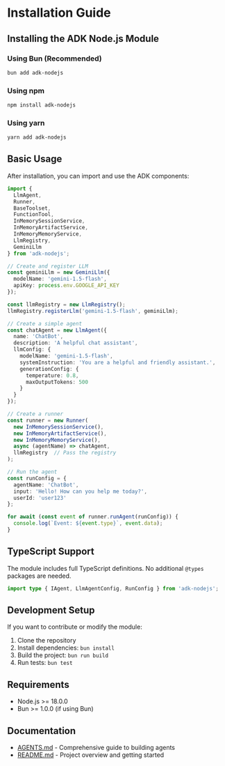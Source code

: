 # Installation Guide

## Installing the ADK Node.js Module

### Using Bun (Recommended)

```bash
bun add adk-nodejs
```

### Using npm

```bash
npm install adk-nodejs
```

### Using yarn

```bash
yarn add adk-nodejs
```

## Basic Usage

After installation, you can import and use the ADK components:

```typescript
import { 
  LlmAgent, 
  Runner, 
  BaseToolset, 
  FunctionTool,
  InMemorySessionService,
  InMemoryArtifactService,
  InMemoryMemoryService,
  LlmRegistry,
  GeminiLlm
} from 'adk-nodejs';

// Create and register LLM
const geminiLlm = new GeminiLlm({
  modelName: 'gemini-1.5-flash',
  apiKey: process.env.GOOGLE_API_KEY
});

const llmRegistry = new LlmRegistry();
llmRegistry.registerLlm('gemini-1.5-flash', geminiLlm);

// Create a simple agent
const chatAgent = new LlmAgent({
  name: 'ChatBot',
  description: 'A helpful chat assistant',
  llmConfig: {
    modelName: 'gemini-1.5-flash',
    systemInstruction: 'You are a helpful and friendly assistant.',
    generationConfig: {
      temperature: 0.8,
      maxOutputTokens: 500
    }
  }
});

// Create a runner
const runner = new Runner(
  new InMemorySessionService(),
  new InMemoryArtifactService(),
  new InMemoryMemoryService(),
  async (agentName) => chatAgent,
  llmRegistry  // Pass the registry
);

// Run the agent
const runConfig = {
  agentName: 'ChatBot',
  input: 'Hello! How can you help me today?',
  userId: 'user123'
};

for await (const event of runner.runAgent(runConfig)) {
  console.log(`Event: ${event.type}`, event.data);
}
```

## TypeScript Support

The module includes full TypeScript definitions. No additional `@types` packages are needed.

```typescript
import type { IAgent, LlmAgentConfig, RunConfig } from 'adk-nodejs';
```

## Development Setup

If you want to contribute or modify the module:

1. Clone the repository
2. Install dependencies: `bun install`
3. Build the project: `bun run build`
4. Run tests: `bun test`

## Requirements

- Node.js >= 18.0.0
- Bun >= 1.0.0 (if using Bun)

## Documentation

- [AGENTS.md](./AGENTS.md) - Comprehensive guide to building agents
- [README.md](./README.md) - Project overview and getting started
